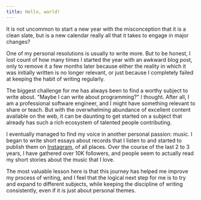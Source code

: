 ```yaml
---
title: Hello, world!
---
```


It is not uncommon to start a new year with the misconception that it is a clean slate, but is a new calendar really all that it takes to engage in major changes?

One of my personal resolutions is usually to write more. But to be honest, I lost count of how many times I started the year with an awkward blog post, only to remove it a few months later because either the reality in which it was initially written is no longer relevant, or just because I completely failed at keeping the habit of writing regularly.

The biggest challenge for me has always been to find a worthy subject to write about. "Maybe I can write about programming?" I thought. After all, I am a professional software engineer, and I might have something relevant to share or teach. But with the overwhelming abundance of excellent content available on the web, it can be daunting to get started on a subject that already has such a rich ecosystem of talented people contributing.

I eventually managed to find my voice in another personal passion: music. I began to write short essays about records that I listen to and started to publish them on [Instagram](https://instagram.com/jeromefaria), of all places. Over the course of the last 2 to 3 years, I have gathered over 10K followers, and people seem to actually read my short stories about the music that I love.

The most valuable lesson here is that this journey has helped me improve my process of writing, and I feel that the logical next step for me is to try and expand to different subjects, while keeping the discipline of writing consistently, even if it is just about personal themes.
